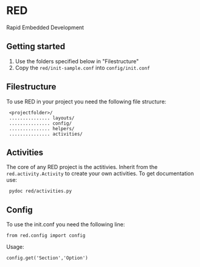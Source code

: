 RED
===

Rapid Embedded Development

Getting started
---------------
1. Use the folders specified below in "Filestructure"
2. Copy the `red/init-sample.conf` into `config/init.conf`


Filestructure
-------------
To use RED in your project you need the following file structure: 

     <projectfolder>/
     ............... layouts/
     ............... config/
     ............... helpers/
     ............... activities/

Activities
----------
The core of any RED project is the actitivies.
Inherit from the `red.activity.Activity` to create your own activities. 
To get documentation use: 

     pydoc red/activities.py

Config
------

To use the init.conf you need the following line:

    from red.config import config

Usage:

    config.get('Section','Option')
